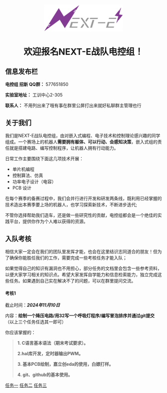 <p align="center">
    <img width=50% src="asset/nexte.png"/>
</p>

<h1 align="center">欢迎报名NEXT-E战队电控组！</h1>

## 信息发布栏

**电控组 招新 QQ群：** 577651850

**实验室地址：** 工训中心2-305

**联系人：** 不用列出来了哦有事在群里公屏打出来就好私聊群主管理也行

## 关于我们

我们是NEXT-E战队电控组，由对嵌入式编程、电子技术和控制理论感兴趣的同学组成。一个赛场上的机器人**需要拥有躯体、可以行动、会感知决策**，嵌入式组的责任就是搭建电路、编写控制程序，让机器人拥有行动能力。

日常工作主要围绕下面这几项技术开展：

- 单片机编程
- 控制算法、仿真
- 功率电子设计（电容）
- PCB 设计

在每个赛季的备赛过程中，我们会并行进行开发和研发两条线，既利用已经掌握的技术造出本赛季要上场的机器人，也学习探索新技术，不断进步迭代;

不管你选择帮助我们造车，还是做一些研究性的贡献，电控组都会是一个绝佳的实践平台，提供你作为个人难以获得的资源。

## 入队考核

相信大家一定会在我们的团队里发挥才能，也会在这里结识志同道合的朋友！但为了确保你能胜任我们的工作，需要完成一些考核任务才能入队；

如果觉得自己的知识有漏洞也不用担心，部分任务的文档里会包含一些参考资料，以便大家学习相关的知识点。希望大家发挥自学能力和信息检索能力，独立完成这些任务。如果遇到自己实在解决不了的问题，可以在群里提问交流。

#### 考核1

截止时间：**_2024年11月10日_**

内容：**绘制一个降压电路/用32写一个呼吸灯程序/编写冒泡排序并通过git提交**（以上三个任务任选其一即可）

你应该掌握的：

>**1. C语言基本语法（期末考试要求）。**
>
>**2.hal库开发，定时器输出PWM。**
>
>**3. 基本PCB绘制，嘉立创eda的使用，白嫖打样。**
>
>**4. git、github的基本使用。**

[任务一](tasks/1.pcb/README.md)	[任务二](/tasks/2.pwm/README.md)	[任务三	](tasks/3.c/README.md)

